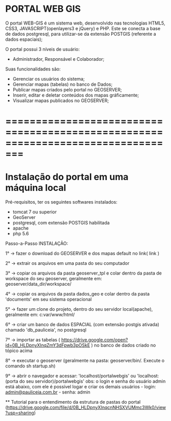 # PORTAL WEB GIS

O portal WEB-GIS é um sistema web, desenvolvido nas tecnologias HTML5, CSS3, JAVASCRIPT(openlayers3 e jQuery) e PHP.
Este se conecta a base de dados postgresql, para utilizar-se da extensão POSTGIS (referente a dados espaciais);

O portal possui 3 níveis de usuário:
  - Administrador, Responsável e Colaborador;

Suas funcionalidades são:
 - Gerenciar os usuários do sistema;
 - Gerenciar mapas (tabelas) no banco de Dados;
 - Publicar mapas criados pelo portal no GEOSERVER;
 - Inserir, editar e deletar conteúdos dos mapas gráficamente;
 - Visualizar mapas publicados no GEOSERVER;

=================================================================================
=================================================================================
 # Instalação do portal em uma máquina local


Pré-requisitos, ter os seguintes softwares instalados:
 - tomcat 7 ou superior
 - GeoServer
 - postgresql, com extensão POSTGIS habilitada
 - apache
 - php 5.6


Passo-a-Passo INSTALAÇÃO:

 1° -> fazer o download do GEOSERVER e dos mapas default no link( link )

 2° -> extrair os arquivos em uma pasta do seu computador

 3° -> copiar os arquivos da pasta geoserver_tpl e colar dentro da pasta de workspace do seu geoserver, geralmente em: geoserver/data_dir/workspace/

 4° -> copiar os arquivos da pasta dados_geo e colar dentro da pasta 'documents' em seu sistema operacional

 5° -> fazer um clone do projeto, dentro do seu servidor local(apache), geralmente em: c:var/www/html/

 6° -> criar um banco de dados ESPACIAL (com extensão postgis ativada) chamado 'db_pauliceia', no postgresql

 7° -> importar as tabelas ( https://drive.google.com/open?id=0B_HLDpnyXInqZmY3dFpwb3pOSkE ) no banco de dados criado no tópico acima

 8° -> executar o geoserver (geralmente na pasta: geoserver/bin/. Execute o comando sh startup.sh)

 9° -> abrir o navegador e acessar: 'localhost/portalwebgis' ou 'localhost:(porta do seu servidor)/portalwebgis'
    obs: o login e senha do usuário admin está abaixo, com ele é possível logar e criar os demais usuários
    - login: admin@pauliceia.com.br
    - senha: admin


 ** Tutorial para o entendimento da estrutura de pastas do portal (https://drive.google.com/file/d/0B_HLDpnyXInqcnNHSXVUMmc3Wk0/view?usp=sharing)
